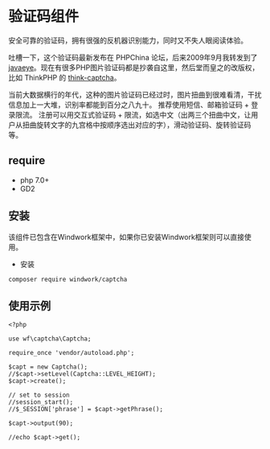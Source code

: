 验证码组件
=============
安全可靠的验证码，拥有很强的反机器识别能力，同时又不失人眼阅读体验。

吐槽一下，这个验证码最新发布在 PHPChina 论坛，后来2009年9月我转发到了[javaeye](https://www.iteye.com/topic/469170)。现在有很多PHP图片验证码都是抄袭自这里，然后堂而皇之的改版权，比如 ThinkPHP 的 [think-captcha](https://github.com/top-think/think-captcha/blob/3.0/src/Captcha.php)。

当前大数据横行的年代，这种的图片验证码已经过时，图片扭曲到很难看清，干扰信息加上一大堆，识别率都能到百分之八九十。
推荐使用短信、邮箱验证码 + 登录限流。
注册可以用交互式验证码 + 限流，如选中文（出两三个扭曲中文，让用户从扭曲旋转文字的九宫格中按顺序选出对应的字），滑动验证码、旋转验证码等。

## require
 - php 7.0+
 - GD2

## 安装
该组件已包含在Windwork框架中，如果你已安装Windwork框架则可以直接使用。

- 安装
```
composer require windwork/captcha
```

## 使用示例

```
<?php

use wf\captcha\Captcha;

require_once 'vendor/autoload.php';

$capt = new Captcha();
//$capt->setLevel(Captcha::LEVEL_HEIGHT);
$capt->create();

// set to session
//session_start();
//$_SESSION['phrase'] = $capt->getPhrase();

$capt->output(90);

//echo $capt->get();


```

